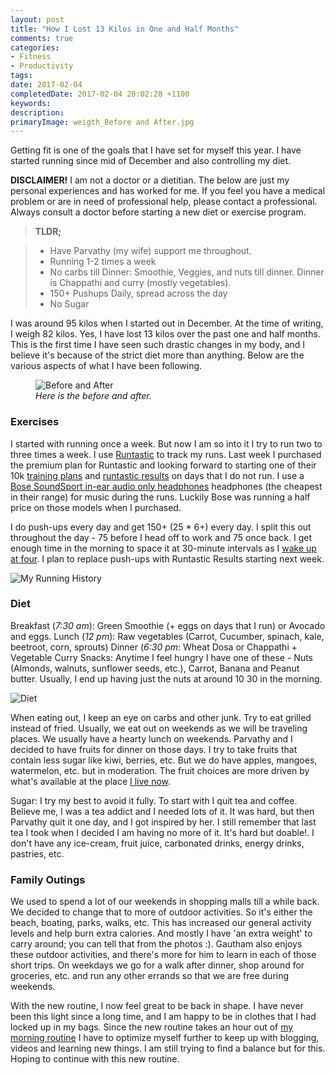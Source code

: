 ```yaml
---
layout: post
title: "How I Lost 13 Kilos in One and Half Months"
comments: true
categories: 
- Fitness
- Productivity
tags: 
date: 2017-02-04
completedDate: 2017-02-04 20:02:28 +1100
keywords: 
description: 
primaryImage: weigth_Before and After.jpg
---
```


Getting fit is one of the goals that I have set for myself this year. I have started running since mid of December and also controlling my diet.

<div class="alert alert-warning">
<strong>DISCLAIMER!</strong> I am not a doctor or a dietitian. The below are just my personal experiences and has worked for me. If you feel you have a medical problem or are in need of professional help, please contact a professional. Always consult a doctor before starting a new diet or exercise program.
</div>

> **TLDR;**

> - Have Parvathy (my wife) support me throughout.
> - Running 1-2 times a week
> - No carbs till Dinner: Smoothie, Veggies, and nuts till dinner. Dinner is Chappathi and curry (mostly vegetables).
> - 150+ Pushups Daily, spread across the day
> - No Sugar


I was around 95 kilos when I started out in December. At the time of writing, I weigh 82 kilos. Yes, I have lost 13 kilos over the past one and half months. This is the first time I have seen such drastic changes in my body, and I believe it's because of the strict diet more than anything. Below are the various aspects of what I have been following.

<figure>
    <img alt="Before and After" src="/images/weigth_Before and After.jpg" />
    <figcaption><em>Here is the before and after.</em></figcaption>
</figure>

### Exercises
 I started with running once a week. But now I am so into it I try to run two to three times a week. I use [Runtastic](https://www.runtastic.com/en/users/4b76cfab-734e-1658-b5e4-600759a3b066) to track my runs. Last week I purchased the premium plan for Runtastic and looking forward to starting one of their 10k [training plans](https://www.runtastic.com/en/training-plans/10k) and [runtastic results](https://www.runtastic.com/en/results) on days that I do not run. I use a [Bose SoundSport in-ear audio only headphones](https://www.bose.com.au/en_au/products/headphones/earphones/soundsport-in-ear-headphones-audio.html#v=soundsport_ie_headphones_ii_audio_charcoal)  headphones (the cheapest in their range) for music during the runs. Luckily Bose was running a half price on those models when I purchased.
 
 I do push-ups every day and get 150+ (25 * 6+) every day. I split this out throughout the day - 75 before I head off to work and 75 once back. I get enough time in the morning to space it at 30-minute intervals as I [wake up at four](http://www.rahulpnath.com/blog/morning_routine/). I plan to replace push-ups with Runtastic Results starting next week.

 <img alt="My Running History" src="/images/weight_running.jpg" />

### Diet

Breakfast (*7:30 am*): Green Smoothie (+ eggs on days that I run) or Avocado and eggs.
Lunch (*12 pm*): Raw vegetables (Carrot, Cucumber, spinach, kale, beetroot, corn, sprouts)
Dinner (*6:30 pm*: Wheat Dosa or Chappathi + Vegetable Curry
Snacks: Anytime I feel hungry I have one of these - Nuts (Almonds, walnuts, sunflower seeds, etc.), Carrot, Banana and Peanut butter. Usually, I end up having just the nuts at around 10 30 in the morning.

<img alt="Diet" src="/images/weight_diet.jpg" />

When eating out, I keep an eye on carbs and other junk. Try to eat grilled instead of fried. Usually, we eat out on weekends as we will be traveling places. We usually have a hearty lunch on weekends. Parvathy and I decided to have fruits for dinner on those days. I try to take fruits that contain less sugar like kiwi, berries, etc. But we do have apples, mangoes, watermelon, etc. but in moderation. The fruit choices are more driven by what's available at the place [I live now](http://www.rahulpnath.com/blog/finding-a-job-abroad/).

Sugar: I try my best to avoid it fully. To start with I quit tea and coffee. Believe me, I was a tea addict and I needed lots of it. It was hard, but then Parvathy quit it one day, and I got inspired by her. I still remember that last tea I took when I decided I am having no more of it. It's hard but doable!. I don't have any ice-cream, fruit juice, carbonated drinks, energy drinks, pastries, etc. 

### Family Outings 

We used to spend a lot of our weekends in shopping malls till a while back. We decided to change that to more of outdoor activities. So it's either the beach, boating, parks, walks, etc. This has increased our general activity levels and help burn extra calories. And mostly I have 'an extra weight' to carry around; you can tell that from the photos :). Gautham also enjoys these outdoor activities, and there's more for him to learn in each of those short trips. On weekdays we go for a walk after dinner, shop around for groceries, etc. and run any other errands so that we are free during weekends.

With the new routine, I now feel great to be back in shape. I have never been this light since a long time, and I am happy to be in clothes that I had locked up in my bags. Since the new routine takes an hour out of [my morning routine](http://www.rahulpnath.com/blog/morning_routine/) I have to optimize myself further to keep up with blogging, videos and learning new things. I am still trying to find a balance but for this. Hoping to continue with this new routine.

